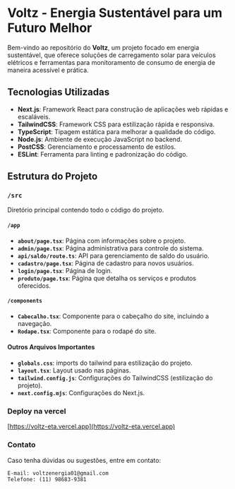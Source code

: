 # Voltz - Energia Sustentável para um Futuro Melhor

Bem-vindo ao repositório do **Voltz**, um projeto focado em energia sustentável, que oferece soluções de carregamento solar para veículos elétricos e ferramentas para monitoramento de consumo de energia de maneira acessível e prática.

## Tecnologias Utilizadas

- **Next.js**: Framework React para construção de aplicações web rápidas e escaláveis.
- **TailwindCSS**: Framework CSS para estilização rápida e responsiva.
- **TypeScript**: Tipagem estática para melhorar a qualidade do código.
- **Node.js**: Ambiente de execução JavaScript no backend.
- **PostCSS**: Gerenciamento e processamento de estilos.
- **ESLint**: Ferramenta para linting e padronização do código.

## Estrutura do Projeto

### **`/src`**

Diretório principal contendo todo o código do projeto.

#### **`/app`**

- **`about/page.tsx`**: Página com informações sobre o projeto.
- **`admin/page.tsx`**: Página administrativa para controle do sistema.
- **`api/saldo/route.ts`**: API para gerenciamento de saldo do usuário.
- **`cadastro/page.tsx`**: Página de cadastro para novos usuários.
- **`login/page.tsx`**: Página de login.
- **`produto/page.tsx`**: Página que detalha os serviços e produtos oferecidos.

#### **`/components`**

- **`Cabecalho.tsx`**: Componente para o cabeçalho do site, incluindo a navegação.
- **`Rodape.tsx`**: Componente para o rodapé do site.

#### Outros Arquivos Importantes

- **`globals.css`**: imports do tailwind para estilização do projeto.
- **`layout.tsx`**: Layout usado nas páginas.
- **`tailwind.config.js`**: Configurações do TailwindCSS (estilização do projeto).
- **`next.config.mjs`**: Configurações do Next.js.

### Deploy na vercel

[https://voltz-eta.vercel.app](https://voltz-eta.vercel.app)

### Contato

Caso tenha dúvidas ou sugestões, entre em contato:

    E-mail: voltzenergia01@gmail.com
    Telefone: (11) 98683-9381


